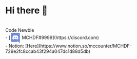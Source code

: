 # Hi there 👋
<br>
Code Newbie
<br>
- [<img src="https://raw.githubusercontent.com/MCHDF/MCHDF/main/discord.png" width="32" height="32" align="center"> MCHDF#9999](https://discord.com)<br>
- Notion: [Here](https://www.notion.so/mccounter/MCHDF-729e2fc8ccab43f294a047dc1d88d5db)<br><br>
